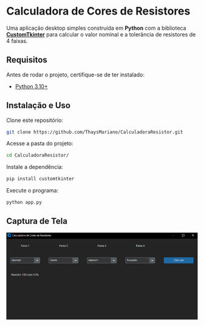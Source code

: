 # Calculadora de Cores de Resistores

Uma aplicação desktop simples construída em **Python** com a biblioteca **[CustomTkinter](https://github.com/TomSchimansky/CustomTkinter)** para calcular o valor nominal e a tolerância de resistores de 4 faixas.


##  Requisitos
Antes de rodar o projeto, certifique-se de ter instalado:

- [Python 3.10+](https://www.python.org/downloads/)  


##  Instalação e Uso
Clone este repositório:
```bash
git clone https://github.com/ThaysMariano/CalculadoraResistor.git
```

Acesse a pasta do projeto:
```bash
cd CalculadoraResistor/
```

Instale a dependência:
```bash
pip install customtkinter
```

Execute o programa:
```bash
python app.py
```

## Captura de Tela
![Captura de Tela](./captura.PNG)


